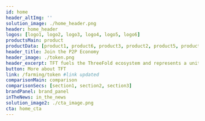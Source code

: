 ```yaml
---
id: home
header_altImg: ''
solution_image: ./home_header.png
header: home_header
logos: [logo1, logo2, logo3, logo4, logo5, logo6] 
productsMain: product
productData: [product1, product6, product3, product2, product5, product4]
header_title: Join the P2P Economy
header_image: ./token.png
header_excerpt: TFT fuels the ThreeFold ecosystem and represents a unit of compute and storage capacity on the ThreeFold Grid. Get your TFT now to start your journey on the new Internet.
button: More about TFT
link: /farming/token #link updated 
comparisonMain: comparison
comparisonSecs: [section1, section2, section3]
brandPanel: brand_panel
inTheNews: in_the_news
solution_image2: ./cta_image.png
cta: home_cta
---
```


